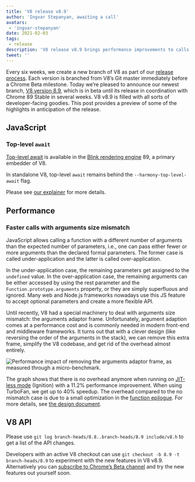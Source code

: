 ```yaml
---
title: 'V8 release v8.9'
author: 'Ingvar Stepanyan, awaiting a call'
avatars:
 - 'ingvar-stepanyan'
date: 2021-02-03
tags:
 - release
description: 'V8 release v8.9 brings performance improvements to calls with argument size mismatch.'
tweet: ''
---
```

Every six weeks, we create a new branch of V8 as part of our [release process](https://v8.dev/docs/release-process). Each version is branched from V8’s Git master immediately before a Chrome Beta milestone. Today we’re pleased to announce our newest branch, [V8 version 8.9](https://chromium.googlesource.com/v8/v8.git/+log/branch-heads/8.9), which is in beta until its release in coordination with Chrome 89 Stable in several weeks. V8 v8.9 is filled with all sorts of developer-facing goodies. This post provides a preview of some of the highlights in anticipation of the release.

## JavaScript

### Top-level `await`

[Top-level await](https://github.com/tc39/proposal-top-level-await) is available in the [Blink rendering engine](https://www.chromium.org/blink) 89, a primary embedder of V8.

In standalone V8, top-level `await` remains behind the `--harmony-top-level-await` flag.

Please see [our explainer](https://v8.dev/features/top-level-await) for more details.

## Performance

### Faster calls with arguments size mismatch

JavaScript allows calling a function with a different number of arguments than the expected number of parameters, i.e., one can pass either fewer or more arguments than the declared formal parameters. The former case is called under-application and the latter is called over-application.

In the under-application case, the remaining parameters get assigned to the `undefined` value. In the over-application case, the remaining arguments can be either accessed by using the rest parameter and the `Function.prototype.arguments` property, or they are simply superfluous and ignored. Many web and Node.js frameworks nowadays use this JS feature to accept optional parameters and create a more flexible API.

Until recently, V8 had a special machinery to deal with arguments size mismatch: the arguments adaptor frame. Unfortunately, argument adaption comes at a performance cost and is commonly needed in modern front-end and middleware frameworks. It turns out that with a clever design (like reversing the order of the arguments in the stack), we can remove this extra frame, simplify the V8 codebase, and get rid of the overhead almost entirely.

![Performance impact of removing the arguments adaptor frame, as measured through a micro-benchmark.](/_img/v8-release-89/perf.svg)

The graph shows that there is no overhead anymore when running on [JIT-less mode](https://v8.dev/blog/jitless) (Ignition) with a 11.2% performance improvement. When using TurboFan, we get up to 40% speedup. The overhead compared to the no mismatch case is due to a small optimization in the [function epilogue](https://source.chromium.org/chromium/chromium/src/+/master:v8/src/compiler/backend/x64/code-generator-x64.cc;l=4905;drc=5056f555010448570f7722708aafa4e55e1ad052). For more details, see [the design document](https://docs.google.com/document/d/15SQV4xOhD3K0omGJKM-Nn8QEaskH7Ir1VYJb9_5SjuM/edit).

## V8 API

Please use `git log branch-heads/8.8..branch-heads/8.9 include/v8.h` to get a list of the API changes.

Developers with an active V8 checkout can use `git checkout -b 8.9 -t branch-heads/8.9` to experiment with the new features in V8 v8.9. Alternatively you can [subscribe to Chrome’s Beta channel](https://www.google.com/chrome/browser/beta.html) and try the new features out yourself soon.
